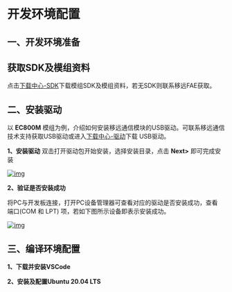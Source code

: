 # 开发环境配置



## __一、开发环境准备__
## 获取SDK及模组资料


点击<a href="https://iot.quectelcn.com/download?menuCode=MODULE_DEVL&resourceType=M" target="_blank">下载中心-SDK</a>下载模组SDK及模组资料，若无SDK则联系移远FAE获取。

## __二、安装驱动__

以 __EC800M__ 模组为例，介绍如何安装移远通信模块的USB驱动。可联系移远通信技术支持获取USB驱动或进入<a href="https://iot.quectelcn.com/download?menuCode=MODULE_DEVL&resourceType=M" target="_blank">下载中心-驱动</a>下载 USB驱动。

__1、安装驱动__
双击打开驱动包开始安装，选择安装目录，点击 __Next>__ 即可完成安装

<a data-fancybox title="img" href="/zh/deviceDevelop/develop/speediness/resource/QuecOpen/Speediness-QuecOpen-02.png">![img](/zh/deviceDevelop/develop/speediness/resource/QuecOpen/Speediness-QuecOpen-02.png)</a>

__2、验证是否安装成功__

将PC与开发板连接，打开PC设备管理器可查看对应的驱动是否安装成功，查看 端口(COM 和 LPT) 项，若如下图所示设备即表示安装成功。

<a data-fancybox title="img" href="/zh/deviceDevelop/develop/speediness/resource/QuecOpen/Speediness-QuecOpen-03.png">![img](/zh/deviceDevelop/develop/speediness/resource/QuecOpen/Speediness-QuecOpen-03.png)</a>

## __三、编译环境配置__

__1、下载并安装VSCode__

__2、安装及配置Ubuntu 20.04 LTS__

  

